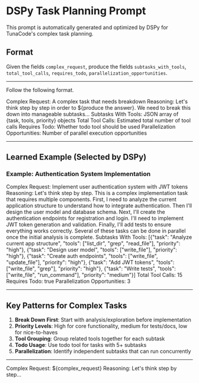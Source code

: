 # DSPy Task Planning Prompt

This prompt is automatically generated and optimized by DSPy for TunaCode's complex task planning.

## Format

Given the fields `complex_request`, produce the fields `subtasks_with_tools`, `total_tool_calls`, `requires_todo`, `parallelization_opportunities`.

---

Follow the following format.

Complex Request: A complex task that needs breakdown
Reasoning: Let's think step by step in order to ${produce the answer}. We need to break this down into manageable subtasks...
Subtasks With Tools: JSON array of {task, tools, priority} objects
Total Tool Calls: Estimated total number of tool calls
Requires Todo: Whether todo tool should be used
Parallelization Opportunities: Number of parallel execution opportunities

---

## Learned Example (Selected by DSPy)

### Example: Authentication System Implementation
Complex Request: Implement user authentication system with JWT tokens
Reasoning: Let's think step by step. This is a complex implementation task that requires multiple components. First, I need to analyze the current application structure to understand how to integrate authentication. Then I'll design the user model and database schema. Next, I'll create the authentication endpoints for registration and login. I'll need to implement JWT token generation and validation. Finally, I'll add tests to ensure everything works correctly. Several of these tasks can be done in parallel once the initial analysis is complete.
Subtasks With Tools: [{"task": "Analyze current app structure", "tools": ["list_dir", "grep", "read_file"], "priority": "high"}, {"task": "Design user model", "tools": ["write_file"], "priority": "high"}, {"task": "Create auth endpoints", "tools": ["write_file", "update_file"], "priority": "high"}, {"task": "Add JWT tokens", "tools": ["write_file", "grep"], "priority": "high"}, {"task": "Write tests", "tools": ["write_file", "run_command"], "priority": "medium"}]
Total Tool Calls: 15
Requires Todo: true
Parallelization Opportunities: 3

---

## Key Patterns for Complex Tasks

1. **Break Down First**: Start with analysis/exploration before implementation
2. **Priority Levels**: High for core functionality, medium for tests/docs, low for nice-to-haves
3. **Tool Grouping**: Group related tools together for each subtask
4. **Todo Usage**: Use todo tool for tasks with 5+ subtasks
5. **Parallelization**: Identify independent subtasks that can run concurrently

---

Complex Request: ${complex_request}
Reasoning: Let's think step by step...